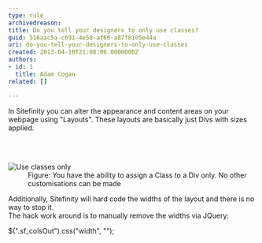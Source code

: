 ```yaml
---
type: rule
archivedreason: 
title: Do you tell your designers to only use classes?
guid: 516aac5a-c691-4e58-af66-a87f8105e44a
uri: do-you-tell-your-designers-to-only-use-classes
created: 2013-04-10T21:08:06.0000000Z
authors:
- id: 1
  title: Adam Cogan
related: []

---
```



<p>In Sitefinity you can alter the appearance and content areas on your webpage using &quot;Layouts&quot;. These layouts are basically just Divs with sizes applied.</p>
<br><excerpt class='endintro'></excerpt><br>
<dl class="image"><dt> 
      <img alt="Use classes only" src="/WebSites/RulesToBetterSitefinity/PublishingImages/sitefinity-class-only.jpg" /> 
   </dt><dd>Figure&#58; You have the ability to assign a Class to a Div only. No other customisations can be made</dd></dl><p>Additionally, Sitefinity will hard code the widths of the layout and there is no way to stop it.<br> The hack work around is to manually remove the widths via JQuery&#58;</p><div class="greyBox"><p>$(&quot;.sf_colsOut&quot;).css(&quot;width&quot;, &quot;&quot;);</p></div>



